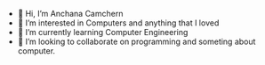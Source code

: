 - 👋 Hi, I’m Anchana Camchern
- 👀 I’m interested in Computers and anything that I loved
- 🌱 I’m currently learning Computer Engineering
- 💞️ I’m looking to collaborate on programming and someting about computer.
                

<!---
AnchanaCamchern/AnchanaCamchern is a ✨ special ✨ repository because its `README.md` (this file) appears on your GitHub profile.
You can click the Preview link to take a look at your changes.
--->
